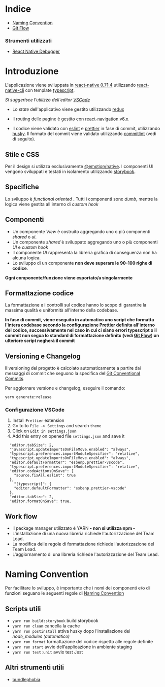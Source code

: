# Indice

- [Naming Convention](@docs/NAMING_CONVENTION.md)
- [Git Flow](@docs/GIT_FLOW.md)

### Strumenti utilizzati

- [React Native Debugger](https://github.com/jhen0409/react-native-debugger)

# Introduzione

L'applicazione viene sviluppata in [react-native 0.71.4](https://reactnative.dev/blog/2023/01/12/version-071) utilizzando [react-native-cli](https://reactnative.dev/docs/environment-setup#creating-a-new-application) con template [typescript](https://www.typescriptlang.org).

_Si suggerisce l'utilizzo dell'editor [VSCode](https://code.visualstudio.com/)_

- Lo _state_ dell'applicativo viene gestito utilizzando [redux](https://redux.js.org/introduction/getting-started)

- Il routing delle pagine è gestito con [react-navigation v6.x](https://reactnavigation.org/docs/getting-started/).

- Il codice viene validato con [eslint](https://eslint.org/) e [prettier](https://prettier.io/) in fase di commit, utilizzando [husky](https://github.com/typicode/husky). Il formato del commit viene validato utilizzando [commitlint](https://github.com/conventional-changelog/commitlint) (vedi di seguito).


[semver]: https://semver.org/lang/it/
[conventional commits]: https://www.conventionalcommits.org/en/v1.0.0/
[localizely]: https://app.localizely.com/projects/737afaad-72d8-4cfd-9b19-1fd81b478033/main/dashboard

## Stile e CSS

Per il design si utilizza esclusivamente [@emotion/native](https://emotion.sh/docs/@emotion/native).
I componenti UI vengono sviluppati e testati in isolamento utilizzando [storybook](https://storybook.js.org/tutorials/intro-to-storybook/react-native/en/get-started/).

## Specifiche

Lo sviluppo è _functional oriented_ . Tutti i componenti sono _dumb_, mentre la logica viene gestita all'interno di _custom hook_

## Componenti

- Un componente _View_ è costruito aggregando uno o più componenti _shared_ o _ui_.
- Un componente _shared_ è sviluppato aggregando uno o più componenti _UI_ e _custom hook_
- Il componente _UI_ rappresenta la libreria grafica di conseguenza non ha alcuna logica.
- Lo sviluppo di un componente **non deve superare le 90-100 righe di codice**.

**Ogni componente/funzione viene esportato/a singolarmente**

## Formattazione codice

La formattazione e i controlli sul codice hanno lo scopo di garantire la massima qualità e uniformità all'interno della codebase.

**In fase di commit, viene eseguito in automatico uno script che formatta l'intera codebase secondo la configurazione Prettier definita all'interno del codice, successivamente nel caso in cui ci siano errori typescript o il commit non segua lo standard di formattazione definito (vedi [Git Flow](@docs/GIT_FLOW.md)) un ulteriore script negherà il commit**


## Versioning e Changelog

Il versioning del progetto è calcolato automaticamente a partire dai messaggi di commit che seguono la specifica del [Git Conventional Commits](https://www.conventionalcommits.org/en/v1.0.0/).

Per aggiornare versione e changelog, eseguire il comando:

```sh
yarn generate:release
```

### Configurazione VSCode

1. Install `Prettier` extension
2. Go to to `File -> Settings` and search `theme`
3. Click on `Edit in settings.json`
4. Add this entry on opened file `settings.json` and save it

```
  "editor.tabSize": 2,
  "javascript.updateImportsOnFileMove.enabled": "always",
  "typescript.preferences.importModuleSpecifier": "relative",
  "typescript.updateImportsOnFileMove.enabled": "always",
  "editor.defaultFormatter": "esbenp.prettier-vscode",
  "typescript.preferences.importModuleSpecifier": "relative",
  "editor.codeActionsOnSave": {
    "source.fixAll.eslint": true
  },
    "[typescript]": {
    "editor.defaultFormatter": "esbenp.prettier-vscode"
  },
  "editor.tabSize": 2,
  "editor.formatOnSave": true,
```

## Work flow

- Il package manager utilizzato è YARN **- non si utilizza npm -**
- L'installazione di una nuova libreria richiede l'autorizzazione del Team Lead.
- La modifica delle regole di formattazione richiede l'autorizzazione del Team Lead.
- L'aggiornamento di una libreria richiede l'autorizzazione del Team Lead.

# Naming Convention

Per facilitare lo sviluppo, è importante che i nomi dei componenti e/o di funzioni seguano le seguenti regole di [Naming Convention](@docs/NAMING_CONVENTION.md)

## Scripts utili

- `yarn run build:storybook` build storybook
- `yarn run clean` cancella la cache
- `yarn run postinstall` attiva husky dopo l'installazione dei _node_modules_ _(automatico)_
- `yarn run format` formattazione del codice rispetto alle regole definite
- `yarn run start` avvio dell'applicazione in ambiente staging
- `yarn run test:unit` avvio test Jest

## Altri strumenti utili

- [bundlephobia](https://bundlephobia.com)
